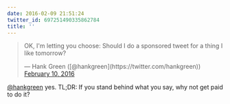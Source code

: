 ```yaml
---
date: 2016-02-09 21:51:24
twitter_id: 697251490335862784
title: ''
---
```


<blockquote class="twitter-tweet"><p lang="en" dir="ltr">OK, I&#39;m letting you choose: Should I do a sponsored tweet for a thing I like tomorrow?</p>&mdash; Hank Green ([@hankgreen](https://twitter.com/hankgreen)) <a href="https://twitter.com/hankgreen/status/697244300434771969?ref_src=twsrc%5Etfw">February 10, 2016</a></blockquote>
<script async src="https://platform.twitter.com/widgets.js" charset="utf-8"></script>

[@hankgreen](https://twitter.com/hankgreen) yes. TL;DR: If you stand behind what you say, why not get paid to do it?
